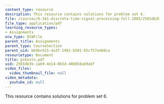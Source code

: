 ```yaml
---
content_type: resource
description: This resource contains solutions for problem set 6.
file: /courses/6-341-discrete-time-signal-processing-fall-2005/2565db3b1ab94e140b5d486058ab9abf_ps6soln.pdf
file_type: application/pdf
learning_resource_types:
- Assignments
ocw_type: OCWFile
parent_title: Assignments
parent_type: CourseSection
parent_uid: bb9bc615-4a3f-1901-b301-05cf57e460ca
resourcetype: Document
title: ps6soln.pdf
uid: 2565db3b-1ab9-4e14-0b5d-486058ab9abf
video_files:
  video_thumbnail_file: null
video_metadata:
  youtube_id: null
---
```

This resource contains solutions for problem set 6.

